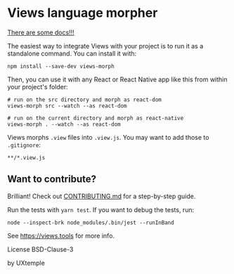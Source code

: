 # Views language morpher

[There are some docs!!!](https://github.com/viewsdx/docs)

The easiest way to integrate Views with your project is to run it as a
standalone command. You can install it with:

```
npm install --save-dev views-morph
```

Then, you can use it with any React or React Native app like this from within
your project's folder:

```
# run on the src directory and morph as react-dom
views-morph src --watch --as react-dom

# run on the current directory and morph as react-native
views-morph . --watch --as react-dom
```

Views morphs `.view` files into `.view.js`. You may want to add those to `.gitignore`:

```
**/*.view.js
```

## Want to contribute?

Brilliant! Check out [CONTRIBUTING.md](https://github.com/viewstools/morph/blob/master/CONTRIBUTING.md) for a step-by-step guide.

Run the tests with `yarn test`. If you want to debug the tests, run:

```
node --inspect-brk node_modules/.bin/jest --runInBand
```

See https://views.tools for more info.

License BSD-Clause-3

by UXtemple
